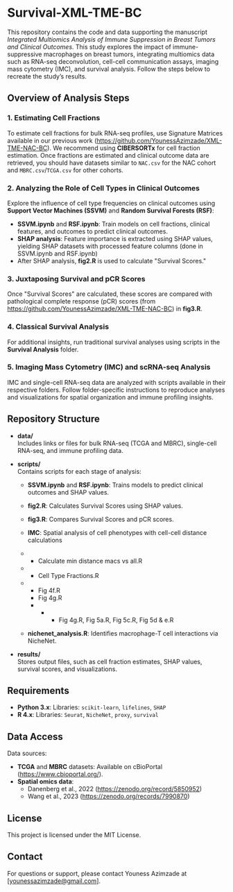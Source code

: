 # Survival-XML-TME-BC

This repository contains the code and data supporting the manuscript *Integrated Multiomics Analysis of Immune Suppression in Breast Tumors and Clinical Outcomes*. This study explores the impact of immune-suppressive macrophages on breast tumors, integrating multiomics data such as RNA-seq deconvolution, cell-cell communication assays, imaging mass cytometry (IMC), and survival analysis. Follow the steps below to recreate the study’s results.

## Overview of Analysis Steps

### 1. Estimating Cell Fractions
To estimate cell fractions for bulk RNA-seq profiles, use Signature Matrices available in our previous work (https://github.com/YounessAzimzade/XML-TME-NAC-BC). We recommend using **CIBERSORTx** for cell fraction estimation. Once fractions are estimated and clinical outcome data are retrieved, you should have datasets similar to `NAC.csv` for the NAC cohort and `MBRC.csv`/`TCGA.csv` for other cohorts.

### 2. Analyzing the Role of Cell Types in Clinical Outcomes
Explore the influence of cell type frequencies on clinical outcomes using **Support Vector Machines (SSVM)** and **Random Survival Forests (RSF)**:
   - **SSVM.ipynb** and **RSF.ipynb**: Train models on cell fractions, clinical features, and outcomes to predict clinical outcomes.
   - **SHAP analysis**: Feature importance is extracted using SHAP values, yielding SHAP datasets with processed feature columns (done in SSVM.ipynb and RSF.ipynb)  
   - After SHAP analysis, **fig2.R** is used to calculate "Survival Scores."

### 3. Juxtaposing Survival and pCR Scores
Once "Survival Scores" are calculated, these scores are compared with pathological complete response (pCR) scores (from https://github.com/YounessAzimzade/XML-TME-NAC-BC) in **fig3.R**.

### 4. Classical Survival Analysis
For additional insights, run traditional survival analyses using scripts in the **Survival Analysis** folder.

### 5. Imaging Mass Cytometry (IMC) and scRNA-seq Analysis
IMC and single-cell RNA-seq data are analyzed with scripts available in their respective folders. Follow folder-specific instructions to reproduce analyses and visualizations for spatial organization and immune profiling insights.

## Repository Structure

- **data/**  
  Includes links or files for bulk RNA-seq (TCGA and MBRC), single-cell RNA-seq, and immune profiling data.

- **scripts/**  
  Contains scripts for each stage of analysis:
  - **SSVM.ipynb** and **RSF.ipynb**: Trains models to predict clinical outcomes and SHAP values.
  - **fig2.R**: Calculates Survival Scores using SHAP values.
  - **fig3.R**: Compares Survival Scores and pCR scores.
  - **IMC**: Spatial analysis of cell phenotypes with cell-cell distance calculations
 
  - - Calculate min distance macs vs all.R
  - - Cell Type Fractions.R
  - - Fig 4f.R
    - Fig 4g.R
    -   - - Fig 4g.R, Fig 5a.R, Fig 5c.R, Fig 5d & e.R
  - **nichenet_analysis.R**: Identifies macrophage-T cell interactions via NicheNet.

- **results/**  
  Stores output files, such as cell fraction estimates, SHAP values, survival scores, and visualizations.

## Requirements

- **Python 3.x**: Libraries: `scikit-learn`, `lifelines`, `SHAP`
- **R 4.x**: Libraries: `Seurat`, `NicheNet`, `proxy`, `survival`

## Data Access

Data sources:
- **TCGA** and **MBRC** datasets: Available on cBioPortal (https://www.cbioportal.org/).
- **Spatial omics data**:
  - Danenberg et al., 2022 (https://zenodo.org/record/5850952)
  - Wang et al., 2023 (https://zenodo.org/records/7990870)

## License

This project is licensed under the MIT License.

## Contact

For questions or support, please contact Youness Azimzade at [younessazimzade@gmail.com].
 
